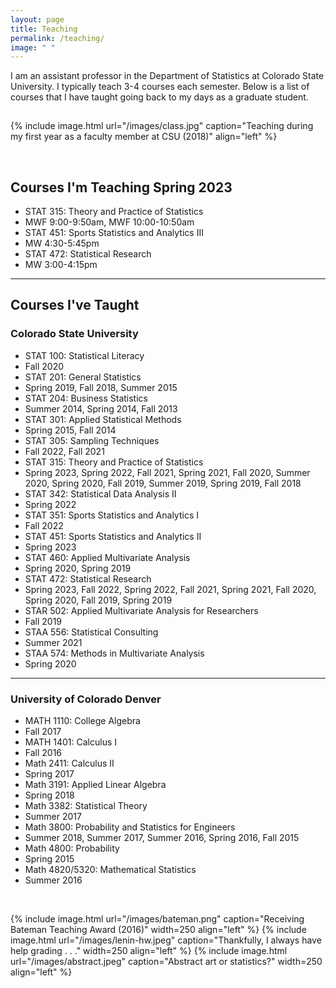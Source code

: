 ```yaml
---
layout: page
title: Teaching
permalink: /teaching/
image: " "
---
```


I am an assistant professor in the Department of Statistics at Colorado State University. I typically teach 3-4 courses each semester. Below is a list of courses that I have taught going back to my days as a graduate student. 

<hr style="clear:both;visibility: hidden;" />  


{% include image.html url="/images/class.jpg" caption="Teaching during my first year as a faculty member at CSU (2018)" align="left" %}

<br>

## Courses I'm Teaching Spring 2023
<ul class="list">
    <li>STAT 315: Theory and Practice of Statistics</li>
    <li>MWF 9:00-9:50am, MWF 10:00-10:50am</li>
    <li>STAT 451: Sports Statistics and Analytics III</li>
    <li>MW 4:30-5:45pm</li>
    <li>STAT 472: Statistical Research</li>
    <li>MW 3:00-4:15pm</li>
</ul>

<hr>


## Courses I've Taught

### Colorado State University
<ul class="list">
    <li>STAT 100: Statistical Literacy</li>
        <li>Fall 2020</li>
    <li>STAT 201: General Statistics</li>
        <li>Spring 2019, Fall 2018, Summer 2015</li>
    <li>STAT 204: Business Statistics</li>
        <li>Summer 2014, Spring 2014, Fall 2013</li>
    <li>STAT 301: Applied Statistical Methods</li>
        <li>Spring 2015, Fall 2014</li>
    <li>STAT 305: Sampling Techniques</li>
        <li>Fall 2022, Fall 2021</li>
    <li>STAT 315: Theory and Practice of Statistics</li>
        <li>Spring 2023, Spring 2022, Fall 2021, Spring 2021, Fall 2020, Summer 2020, Spring 2020, Fall 2019, Summer 2019, Spring 2019, Fall 2018</li>
    <li>STAT 342: Statistical Data Analysis II</li>
        <li>Spring 2022</li>
    <li>STAT 351: Sports Statistics and Analytics I</li>
        <li>Fall 2022</li>
    <li>STAT 451: Sports Statistics and Analytics II</li>
        <li>Spring 2023</li>
    <li>STAT 460: Applied Multivariate Analysis</li>
        <li>Spring 2020, Spring 2019</li>
    <li>STAT 472: Statistical Research</li>
        <li>Spring 2023, Fall 2022, Spring 2022, Fall 2021, Spring 2021, Fall 2020, Spring 2020, Fall 2019, Spring 2019</li>
    <li>STAR 502: Applied Multivariate Analysis for Researchers</li>
        <li>Fall 2019</li>
    <li>STAA 556: Statistical Consulting</li>
        <li>Summer 2021</li>
    <li>STAA 574: Methods in Multivariate Analysis</li>
        <li>Spring 2020</li>
</ul>

<hr>


### University of Colorado Denver 
<ul class="list">
    <li>MATH 1110: College Algebra</li>
        <li>Fall 2017</li>
    <li>MATH 1401: Calculus I</li>
        <li>Fall 2016</li>
    <li>Math 2411: Calculus II</li>
        <li>Spring 2017</li>
    <li>Math 3191: Applied Linear Algebra</li>
        <li>Spring 2018</li>
    <li>Math 3382: Statistical Theory</li>
        <li>Summer 2017</li>
    <li>Math 3800: Probability and Statistics for Engineers</li>
        <li>Summer 2018, Summer 2017, Summer 2016, Spring 2016, Fall 2015</li>
    <li>Math 4800: Probability</li>
        <li>Spring 2015</li>
    <li>Math 4820/5320: Mathematical Statistics</li>
        <li>Summer 2016</li>
</ul>

<br>


{% include image.html url="/images/bateman.png" caption="Receiving Bateman Teaching Award (2016)" width=250 align="left" %}
{% include image.html url="/images/lenin-hw.jpeg" caption="Thankfully, I always have help grading . . ." width=250 align="left" %}
{% include image.html url="/images/abstract.jpeg" caption="Abstract art or statistics?" width=250 align="left" %}


